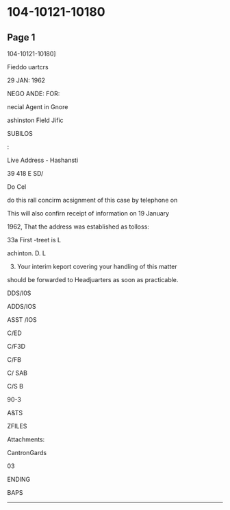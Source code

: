 # 104-10121-10180

## Page 1

104-10121-10180]

Fieddo uartcrs

29 JAN: 1962

NEGO ANDE: FOR:

necial Agent in Gnore

ashinston Field Jific

SUBILOS

:

Live Address - Hashansti

39 418 E SD/

Do Cel

do this rall concirm acsignment of this case by telephone on

This will also confirn receipt of information on 19 January

1962, That the address was established as tolloss:

33a First -treet is L

achinton. D. L

3. Your interim keport covering your handling of this matter

should be forwarded to Headjuarters as soon as practicable.

DDS/I0S

ADDS/IOS

ASST /IOS

C/ED

C/F3D

C/FB

C/ SAB

C/S B

90-3

A&TS

ZFILES

Attachments:

CantronGards

03

ENDING

BAPS

---

